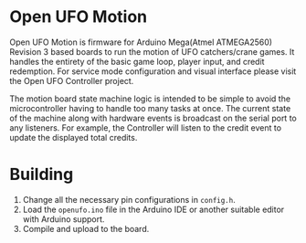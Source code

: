 # Open UFO Motion
Open UFO Motion is firmware for Arduino Mega(Atmel ATMEGA2560) Revision 3 based boards to run the motion of UFO catchers/crane games.  It handles the entirety of the basic game loop, player input, and credit redemption.  For service mode configuration and visual interface please visit the Open UFO Controller project.

The motion board state machine logic is intended to be simple to avoid the microcontroller having to handle too many tasks at once.  The current state of the machine along with hardware events is broadcast on the serial port to any listeners.  For example, the Controller will listen to the credit event to update the displayed total credits.

# Building

1. Change all the necessary pin configurations in `config.h`.
2. Load the `openufo.ino` file in the Arduino IDE or another suitable editor with Arduino support.
3. Compile and upload to the board.